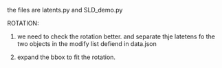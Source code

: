 the files are 
latents.py
and SLD_demo.py


ROTATION:
1. we need to check the rotation better. and separate thje latetens fo the two objects in the modify list defiend in data.json

2. expand the bbox to fit the rotation.